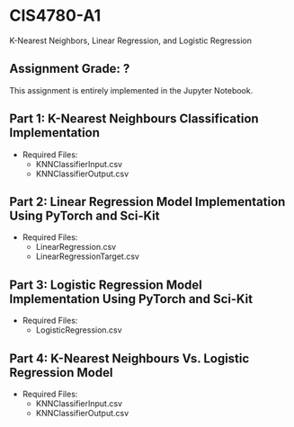 # CIS4780-A1
K-Nearest Neighbors, Linear Regression, and Logistic Regression

## Assignment Grade: ? 

This assignment is entirely implemented in the Jupyter Notebook.

## Part 1: K-Nearest Neighbours Classification Implementation
- Required Files:
  - KNNClassifierInput.csv
  - KNNClassifierOutput.csv

## Part 2: Linear Regression Model Implementation Using PyTorch and Sci-Kit
- Required Files:
  - LinearRegression.csv
  - LinearRegressionTarget.csv

## Part 3: Logistic Regression Model Implementation Using PyTorch and Sci-Kit
- Required Files:
  - LogisticRegression.csv

## Part 4: K-Nearest Neighbours Vs. Logistic Regression Model
- Required Files:
  - KNNClassifierInput.csv
  - KNNClassifierOutput.csv

